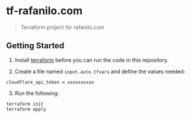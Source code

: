# tf-rafanilo.com

> Terraform project for rafanilo.com

## Getting Started

1. Install [terraform](https://www.terraform.io/) before you can run the code in this repository.

2. Create a file named `input.auto.tfvars` and define the values needed:
  
  ```
  cloudflare_api_token = xxxxxxxxxx
  ```
  
3. Run the following:
  
  ```
  terraform init
  terraform apply
  ```
